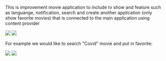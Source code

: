 This is improvement movie application to include tv show and feature such as languange, notification, search and create another application (only show favorite movies) that is connected to the main application using content provider

![](Movie1%5B1%5D.jpg)
![](Movie2%5B1%5D.jpg)

For example we would like to search "Covid" movie and put in favorite:

![](detail.jpg)
![](favorite.jpg)
